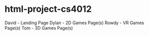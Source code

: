 # html-project-cs4012
David - Landing Page
Dylan - 2D Games Page(s)
Rowdy - VR Games Page(s)
Tom - 3D Games Page(s)
